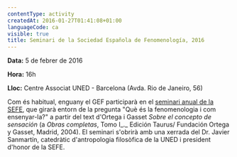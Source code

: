 ```yaml
---
contentType: activity
createdAt: 2016-01-27T01:41:08+01:00
languageCode: ca
visible: true
title: Seminari de la Sociedad Española de Fenomenología, 2016
---
```


**Data:** 5 de febrer de 2016

**Hora:** 16h

**Lloc:** Centre Associat UNED - Barcelona (Avda. Rio de Janeiro, 56)

Com és habitual, enguany el GEF participarà en el [seminari anual de la SEFE](http://huespedes.cica.es/sefe/), que girarà entorn de la pregunta "Què és la fenomenologia i com ensenyar-la?" a partir del text d'Ortega i Gasset _Sobre el concepto de sensación_ (a _Obras completas_, Tomo I_._ Edición Taurus/ Fundación Ortega y Gasset, Madrid, 2004). El seminari s'obrirà amb una xerrada del Dr. Javier Sanmartín, catedràtic d'antropologia filosòfica de la UNED i president d'honor de la SEFE.